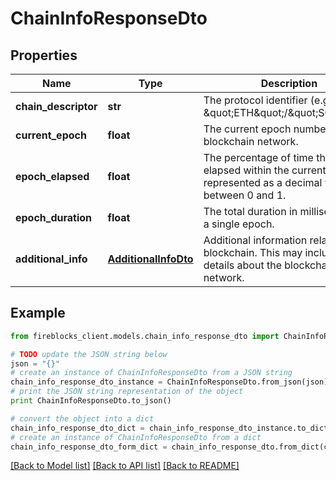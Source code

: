 # ChainInfoResponseDto


## Properties

Name | Type | Description | Notes
------------ | ------------- | ------------- | -------------
**chain_descriptor** | **str** | The protocol identifier (e.g. \&quot;ETH\&quot;/\&quot;SOL\&quot;). | 
**current_epoch** | **float** | The current epoch number of the blockchain network. | 
**epoch_elapsed** | **float** | The percentage of time that has elapsed within the current epoch, represented as a decimal value between 0 and 1. | 
**epoch_duration** | **float** | The total duration in milliseconds of a single epoch. | 
**additional_info** | [**AdditionalInfoDto**](AdditionalInfoDto.md) | Additional information related to the blockchain. This may include extra details about the blockchain network. | 

## Example

```python
from fireblocks_client.models.chain_info_response_dto import ChainInfoResponseDto

# TODO update the JSON string below
json = "{}"
# create an instance of ChainInfoResponseDto from a JSON string
chain_info_response_dto_instance = ChainInfoResponseDto.from_json(json)
# print the JSON string representation of the object
print ChainInfoResponseDto.to_json()

# convert the object into a dict
chain_info_response_dto_dict = chain_info_response_dto_instance.to_dict()
# create an instance of ChainInfoResponseDto from a dict
chain_info_response_dto_form_dict = chain_info_response_dto.from_dict(chain_info_response_dto_dict)
```
[[Back to Model list]](../README.md#documentation-for-models) [[Back to API list]](../README.md#documentation-for-api-endpoints) [[Back to README]](../README.md)


